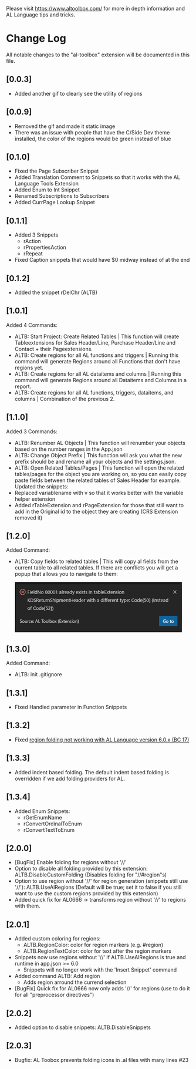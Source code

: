 Please visit https://www.altoolbox.com/ for more in depth information and AL Language tips and tricks.

# Change Log
All notable changes to the "al-toolbox" extension will be documented in this file.

## [0.0.3]
- Added another gif to clearly see the utility of regions

## [0.0.9]
- Removed the gif and made it static image
- There was an issue with people that have the C/Side Dev theme installed, the color of the regions would be green instead of blue

## [0.1.0]
- Fixed the Page Subscriber Snippet
- Added Translation Comment to Snippets so that it works with the AL Language Tools Extension
- Added Enum to Int Snippet
- Renamed Subscriptions to Subscribers
- Added CurrPage Lookup Snippet

## [0.1.1]
- Added 3 Snippets
    - rAction
    - rPropertiesAction
    - rRepeat
- Fixed Caption snippets that would have $0 midway instead of at the end

## [0.1.2]
- Added the snippet rDelChr (ALTB)

## [1.0.1]
Added 4 Commands:
- ALTB: Start Project: Create Related Tables | This function will create Tableextensions for Sales Header/Line, Purchase Header/Line and Contact + their Pageextensions.
- ALTB: Create regions for all AL functions and triggers | Running this command will generate Regions around all Functions that don't have regions yet.
- ALTB: Create regions for all AL dataitems and columns | Running this command will generate Regions around all Dataitems and Columns in a report.
- ALTB: Create regions for all AL functions, triggers, dataitems, and columns | Combination of the previous 2.

## [1.1.0]
Added 3 Commands:
- ALTB: Renumber AL Objects | This function will renumber your objects based on the number ranges in the App.json
- ALTB: Change Object Prefix | This function will ask you what the new prefix should be and rename all your objects and the settings.json.
- ALTB: Open Related Tables/Pages | This function will open the related tables/pages for the object you are working on, so you can easily copy paste fields between the related tables of Sales Header for example.
Updated the snippets:
- Replaced variablename with v so that it works better with the variable helper extension
- Added rTableExtension and rPageExtension for those that still want to add in the Original id to the object they are creating (CRS Extension removed it)

## [1.2.0]
Added Command:
- ALTB: Copy fields to related tables | This will copy al fields from the current table to all related tables. If there are conflicts you will get a popup that allows you to navigate to them:

    ![Popup](resources/CopyFieldConflictPopup.png)

## [1.3.0]
Added Command:
- ALTB: init .gitignore

## [1.3.1]
- Fixed Handled parameter in Function Snippets

## [1.3.2]
- Fixed [region folding not working with AL Language version 6.0.x (BC 17)](https://github.com/BartPermentier/al-toolbox/issues/17)

## [1.3.3]
- Added indent based folding. The default indent based folding is overridden if we add folding providers for AL.

## [1.3.4]
- Added Enum Snippets:
  - rGetEnumName
  - rConvertOrdinalToEnum
  - rConvertTextToEnum

## [2.0.0]
- [BugFix] Enable folding for regions without '//'
- Option to disable all folding provided by this extension: ALTB.DisableCustomFolding (Disables folding for "//#region"s)
- Option to use region without '//' for region generation (snippets still use '//'): ALTB.UseAlRegions (Default will be true; set it to false if you still want to use the custom regions provided by this extension)
- Added quick fix for AL0666 -> transforms region without '//' to regions with them.

## [2.0.1]
- Added custom coloring for regions:
  - ALTB.RegionColor: color for region markers (e.g. #region)
  - ALTB.RegionTextColor: color for text after the region markers
- Snippets now use regions without '//' if ALTB.UseAlRegions is true and runtime in app.json >= 6.0
  - Snippets will no longer work with the 'Insert Snippet' command
- Added command ALTB: Add region
  - Adds region arround the currend selection
- [BugFix] Quick fix for AL0666 now only adds '//' for regions (use to do it for all "preprocessor directives")

## [2.0.2]
- Added option to disable snippets: ALTB.DisableSnippets

## [2.0.3]
- Bugfix: AL Toobox prevents folding icons in .al files with many lines #23
